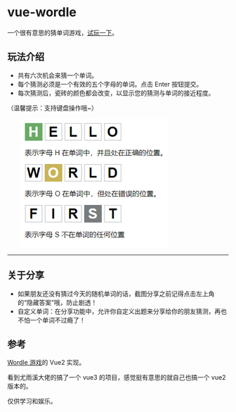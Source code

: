 # vue-wordle

一个很有意思的猜单词游戏，[试玩一下](https://vue-wordle-beta.vercel.app/)。

## 玩法介绍

- 共有六次机会来猜一个单词。
- 每个猜测必须是一个有效的五个字母的单词。点击 Enter 按钮提交。
- 每次猜测后，瓷砖的颜色都会改变，以显示您的猜测与单词的接近程度。

（温馨提示：支持键盘操作哦~）

<img src="./wordle-intro.png" style="margin-left:30px">

---

## 关于分享

- 如果朋友还没有猜过今天的随机单词的话，截图分享之前记得点击左上角的“隐藏答案”哦，防止剧透！
- 自定义单词：在分享功能中，允许你自定义出题来分享给你的朋友猜测，再也不怕一个单词不过瘾了！  

## 参考

[Wordle 游戏](https://www.powerlanguage.co.uk/wordle/)的 Vue2 实现。

看到尤雨溪大佬的搞了一个 vue3 的项目，感觉挺有意思的就自己也搞一个 vue2 版本的。

仅供学习和娱乐。
